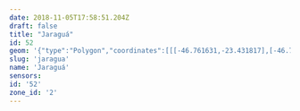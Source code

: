 ```yaml
---
date: 2018-11-05T17:58:51.204Z
draft: false
title: "Jaraguá"
id: 52
geom: '{"type":"Polygon","coordinates":[[[-46.761631,-23.431817],[-46.761834,-23.432378],[-46.761737,-23.432726],[-46.761852,-23.433146],[-46.761974,-23.43329],[-46.762173,-23.433386],[-46.76234,-23.433626],[-46.762688,-23.433564],[-46.762978,-23.433748],[-46.763141,-23.434053],[-46.763365,-23.43404],[-46.763645,-23.434566],[-46.763597,-23.434808],[-46.763666,-23.435141],[-46.763753,-23.43526],[-46.764249,-23.435546],[-46.764708,-23.436508],[-46.764312,-23.437097],[-46.764394,-23.437585],[-46.764664,-23.437725],[-46.764893,-23.438044],[-46.764799,-23.438578],[-46.764917,-23.438788],[-46.764916,-23.439073],[-46.76503,-23.439352],[-46.765119,-23.440038],[-46.764812,-23.441236],[-46.764786,-23.441556],[-46.764917,-23.441983],[-46.764842,-23.442304],[-46.764905,-23.442836],[-46.764838,-23.4432],[-46.765124,-23.443496],[-46.765247,-23.443504],[-46.765342,-23.443585],[-46.765468,-23.443873],[-46.765635,-23.444011],[-46.765744,-23.444368],[-46.766034,-23.444465],[-46.766123,-23.444581],[-46.766415,-23.445354],[-46.766369,-23.445607],[-46.765973,-23.446225],[-46.765921,-23.446573],[-46.765979,-23.446777],[-46.76643,-23.447138],[-46.766987,-23.447331],[-46.767624,-23.448004],[-46.768317,-23.448334],[-46.768695,-23.448588],[-46.769168,-23.448708],[-46.769356,-23.44893],[-46.769503,-23.449329],[-46.769555,-23.44984],[-46.769854,-23.450339],[-46.769528,-23.451136],[-46.769565,-23.451414],[-46.77006,-23.452712],[-46.770178,-23.453269],[-46.770465,-23.45355],[-46.770762,-23.454018],[-46.771666,-23.453481],[-46.775481,-23.454452],[-46.775315,-23.465843],[-46.775721,-23.467144],[-46.775813,-23.467692],[-46.775783,-23.468771],[-46.775611,-23.469422],[-46.77536,-23.469598],[-46.775238,-23.469971],[-46.774891,-23.470445],[-46.774789,-23.471428],[-46.774856,-23.471829],[-46.77518,-23.472699],[-46.772121,-23.473919],[-46.77162,-23.474222],[-46.771024,-23.474774],[-46.770448,-23.47565],[-46.770188,-23.476474],[-46.770158,-23.477434],[-46.770399,-23.478405],[-46.769796,-23.478425],[-46.769628,-23.478018],[-46.768966,-23.47804],[-46.768199,-23.476898],[-46.768048,-23.476772],[-46.766736,-23.476463],[-46.766073,-23.476432],[-46.764323,-23.47445],[-46.763861,-23.474076],[-46.763562,-23.473945],[-46.762834,-23.473932],[-46.761848,-23.4737],[-46.761087,-23.473348],[-46.760402,-23.472791],[-46.759796,-23.47281],[-46.758969,-23.473087],[-46.758398,-23.473028],[-46.757562,-23.473197],[-46.756761,-23.473151],[-46.756363,-23.47322],[-46.754939,-23.473666],[-46.754413,-23.473737],[-46.75325,-23.473207],[-46.753417,-23.472624],[-46.753132,-23.469666],[-46.752927,-23.469473],[-46.752689,-23.469359],[-46.752666,-23.469253],[-46.752439,-23.469339],[-46.751828,-23.469252],[-46.751321,-23.468494],[-46.750765,-23.467858],[-46.750731,-23.467573],[-46.750914,-23.467236],[-46.749781,-23.466416],[-46.749331,-23.466225],[-46.749191,-23.466097],[-46.747966,-23.465882],[-46.747756,-23.46571],[-46.747227,-23.465624],[-46.745629,-23.465692],[-46.745856,-23.466609],[-46.745817,-23.467606],[-46.745606,-23.468324],[-46.745081,-23.469193],[-46.741718,-23.466756],[-46.740529,-23.465652],[-46.740031,-23.465266],[-46.736246,-23.462538],[-46.719077,-23.458113],[-46.719334,-23.45738],[-46.719444,-23.45723],[-46.71967,-23.457134],[-46.720274,-23.45711],[-46.720468,-23.457011],[-46.720588,-23.456837],[-46.72061,-23.456512],[-46.720545,-23.456068],[-46.720153,-23.454391],[-46.719905,-23.454046],[-46.719049,-23.453598],[-46.71886,-23.453286],[-46.718809,-23.452954],[-46.718617,-23.452818],[-46.717885,-23.452592],[-46.71753,-23.452315],[-46.717398,-23.452133],[-46.716569,-23.451893],[-46.716032,-23.451544],[-46.715845,-23.451151],[-46.715814,-23.450673],[-46.714662,-23.45079],[-46.714398,-23.450882],[-46.714101,-23.451083],[-46.711944,-23.453861],[-46.711887,-23.454106],[-46.71216,-23.454527],[-46.712109,-23.454533],[-46.711823,-23.454445],[-46.711468,-23.454138],[-46.711129,-23.453736],[-46.710789,-23.453164],[-46.710322,-23.452745],[-46.710157,-23.452682],[-46.709751,-23.452725],[-46.709366,-23.452674],[-46.709021,-23.452484],[-46.708641,-23.452404],[-46.708368,-23.452043],[-46.708031,-23.451973],[-46.707731,-23.45162],[-46.707223,-23.451353],[-46.707376,-23.451044],[-46.70722,-23.450759],[-46.707236,-23.450509],[-46.707181,-23.450396],[-46.706722,-23.450067],[-46.70664,-23.4499],[-46.706507,-23.448271],[-46.706393,-23.447694],[-46.70643,-23.447458],[-46.70656,-23.447223],[-46.706431,-23.446996],[-46.706544,-23.446701],[-46.70633,-23.446364],[-46.706324,-23.44606],[-46.706755,-23.445496],[-46.707252,-23.444993],[-46.707526,-23.444857],[-46.707956,-23.444754],[-46.708047,-23.444517],[-46.708171,-23.444425],[-46.708822,-23.444366],[-46.709199,-23.444142],[-46.70954,-23.444053],[-46.710271,-23.443492],[-46.710482,-23.443401],[-46.711405,-23.442377],[-46.711829,-23.441038],[-46.711787,-23.440993],[-46.711848,-23.440971],[-46.711813,-23.44059],[-46.711676,-23.440322],[-46.711291,-23.439891],[-46.710637,-23.439396],[-46.710007,-23.439183],[-46.709351,-23.439151],[-46.709231,-23.43905],[-46.709113,-23.439072],[-46.708812,-23.438944],[-46.708656,-23.438676],[-46.708368,-23.438491],[-46.708157,-23.437446],[-46.707671,-23.437105],[-46.707532,-23.437225],[-46.707503,-23.437473],[-46.707436,-23.437552],[-46.706278,-23.437256],[-46.706145,-23.437349],[-46.705252,-23.437563],[-46.704662,-23.438053],[-46.704021,-23.43832],[-46.703485,-23.438397],[-46.703222,-23.438357],[-46.703416,-23.436872],[-46.703343,-23.435063],[-46.702893,-23.431484],[-46.703082,-23.430085],[-46.703056,-23.429675],[-46.70334,-23.428493],[-46.703389,-23.427139],[-46.703508,-23.426952],[-46.703582,-23.426585],[-46.703581,-23.424986],[-46.703672,-23.423212],[-46.703608,-23.422792],[-46.703424,-23.422551],[-46.703262,-23.422469],[-46.702215,-23.42226],[-46.700876,-23.422227],[-46.700715,-23.422179],[-46.700907,-23.420755],[-46.701207,-23.420172],[-46.701308,-23.419767],[-46.701312,-23.41903],[-46.701437,-23.418057],[-46.701824,-23.417534],[-46.702053,-23.417383],[-46.70293,-23.417291],[-46.704064,-23.4169],[-46.70465,-23.416834],[-46.705349,-23.41704],[-46.706062,-23.417146],[-46.706357,-23.416996],[-46.706498,-23.416679],[-46.706872,-23.416407],[-46.707641,-23.416432],[-46.70818,-23.416567],[-46.708277,-23.416654],[-46.708426,-23.417482],[-46.708488,-23.419132],[-46.708724,-23.420907],[-46.708782,-23.42116],[-46.708946,-23.421347],[-46.709744,-23.421512],[-46.71053,-23.421494],[-46.710881,-23.421433],[-46.711122,-23.421282],[-46.711373,-23.421226],[-46.711691,-23.421322],[-46.711974,-23.421558],[-46.713102,-23.421708],[-46.714304,-23.421684],[-46.715261,-23.42177],[-46.716481,-23.422197],[-46.716687,-23.422366],[-46.716736,-23.422781],[-46.716952,-23.42346],[-46.716802,-23.42415],[-46.716833,-23.424421],[-46.717199,-23.424941],[-46.717712,-23.425175],[-46.717871,-23.425536],[-46.717997,-23.425675],[-46.718065,-23.426133],[-46.718139,-23.426237],[-46.718315,-23.42632],[-46.718815,-23.426379],[-46.719197,-23.426604],[-46.719986,-23.426648],[-46.720447,-23.426755],[-46.721573,-23.427273],[-46.722077,-23.42743],[-46.722625,-23.427517],[-46.723068,-23.427466],[-46.723212,-23.427299],[-46.723245,-23.427062],[-46.723124,-23.426925],[-46.723208,-23.426849],[-46.723292,-23.426395],[-46.723417,-23.426227],[-46.723608,-23.426106],[-46.724019,-23.425384],[-46.724229,-23.425379],[-46.724327,-23.42528],[-46.724299,-23.425089],[-46.724161,-23.424926],[-46.724156,-23.42482],[-46.724364,-23.4248],[-46.724403,-23.424738],[-46.72444,-23.423976],[-46.723843,-23.423813],[-46.723817,-23.42349],[-46.72309,-23.423387],[-46.723789,-23.422932],[-46.724482,-23.422804],[-46.724693,-23.422845],[-46.724895,-23.4227],[-46.725108,-23.42269],[-46.725339,-23.42277],[-46.726292,-23.42333],[-46.726689,-23.423434],[-46.727153,-23.423434],[-46.727568,-23.4233],[-46.72783,-23.423124],[-46.728584,-23.42215],[-46.728691,-23.42211],[-46.729208,-23.422387],[-46.729362,-23.422635],[-46.728885,-23.424288],[-46.728915,-23.424518],[-46.729048,-23.424653],[-46.729214,-23.424476],[-46.729614,-23.423608],[-46.730013,-23.423288],[-46.730092,-23.423012],[-46.732339,-23.421434],[-46.733534,-23.420858],[-46.734822,-23.420581],[-46.735603,-23.420256],[-46.735801,-23.420298],[-46.736151,-23.420684],[-46.736324,-23.420735],[-46.736856,-23.420558],[-46.737748,-23.420635],[-46.738238,-23.420396],[-46.738409,-23.420418],[-46.738899,-23.420609],[-46.739134,-23.420794],[-46.739581,-23.420944],[-46.739842,-23.421232],[-46.739992,-23.421299],[-46.740243,-23.421258],[-46.740401,-23.421127],[-46.740986,-23.421192],[-46.74163,-23.4216],[-46.742186,-23.421699],[-46.742827,-23.421669],[-46.743241,-23.421428],[-46.743212,-23.421934],[-46.743267,-23.422056],[-46.743867,-23.422299],[-46.743963,-23.42227],[-46.744139,-23.422484],[-46.744492,-23.422628],[-46.744627,-23.422912],[-46.7448,-23.422981],[-46.744973,-23.423144],[-46.745141,-23.42351],[-46.745096,-23.423753],[-46.745391,-23.423996],[-46.745459,-23.424125],[-46.745641,-23.424216],[-46.746035,-23.424711],[-46.746322,-23.42466],[-46.746323,-23.424737],[-46.746202,-23.42484],[-46.746371,-23.424931],[-46.746745,-23.4248],[-46.747121,-23.424913],[-46.747349,-23.425184],[-46.747495,-23.425726],[-46.747418,-23.426142],[-46.747559,-23.426362],[-46.747754,-23.427155],[-46.747978,-23.427448],[-46.747852,-23.427611],[-46.747668,-23.427671],[-46.747707,-23.428171],[-46.74765,-23.428629],[-46.747804,-23.42874],[-46.747885,-23.428615],[-46.748092,-23.429014],[-46.748363,-23.429137],[-46.748266,-23.429228],[-46.748017,-23.429293],[-46.747946,-23.42942],[-46.748018,-23.42965],[-46.747428,-23.430183],[-46.747658,-23.430412],[-46.747818,-23.430393],[-46.747859,-23.430438],[-46.747938,-23.431001],[-46.755656,-23.431594],[-46.759227,-23.431688],[-46.761631,-23.431817]]]}'
slug: 'jaragua'
name: 'Jaraguá'
sensors:
id: '52'
zone_id: '2'
---
```

		
